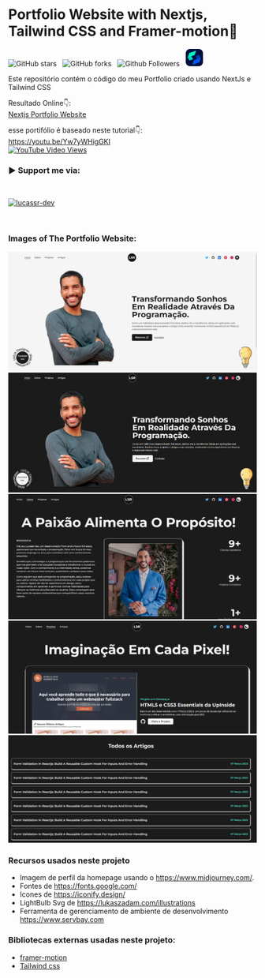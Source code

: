 #  Portfolio Website with Nextjs, Tailwind CSS and Framer-motion🌟

![GitHub stars](https://img.shields.io/github/stars/lucassr-dev/lucassr.dev?style=social&logo=ApacheSpark&label=Stars)&nbsp;&nbsp;
![GitHub forks](https://img.shields.io/github/forks/lucassr-dev/lucassr.dev?style=social&logo=KashFlow&maxAge=3600)&nbsp;&nbsp;
![Github Followers](https://img.shields.io/github/followers/lucassr-dev.svg?style=social&label=Follow)&nbsp;&nbsp;
<a href="https://www.servbay.com" target="_blank"> <img  src="https://github.com/lucassr-dev/lucassr.dev/blob/main/website%20images/icon%20blue.svg" height="35" width="35" alt="servbay" ></img></a>

Este repositório contém o código do meu Portfolio criado usando NextJs e Tailwind CSS <br />

Resultado Online👇: <br />
[Nextjs Portfolio Website](https://www.lucassr.dev/) <br />

esse portifólio é baseado neste tutorial👇: <br />
https://youtu.be/Yw7yWHigGKI <br />
[![YouTube Video Views](https://img.shields.io/youtube/views/Yw7yWHigGKI?style=social)](https://www.youtube.com/@CodeBucks)<br />

<h3 align="left">▶ Support me via:</h3><br />
<p><a href="https://www.buymeacoffee.com/lucassr.dev" target="_blank"> <img  src="https://www.buymeacoffee.com/assets/img/guidelines/download-assets-sm-1.svg" height="50" width="210" alt="lucassr-dev" ></img></a></p><br />

### Images of The Portfolio Website:

![Nextjs Portfolio Website](https://github.com/lucassr-dev/lucassr.dev/blob/main/website%20images/home-light-desktop.png)
![Nextjs Portfolio Website Dark Mode](https://github.com/lucassr-dev/lucassr.dev/blob/main/website%20images/home-dark-desktop.png)
![Next.js Portfolio Website](https://github.com/lucassr-dev/lucassr.dev/blob/main/website%20images/about-dark-desktop.png)
![Next js Portfolio Website](https://github.com/lucassr-dev/lucassr.dev/blob/main/website%20images/projects-dark-desktop.png)
![Portfolio Website In Next.js](https://github.com/lucassr-dev/lucassr.dev/blob/main/website%20images/articles-dark-desktop.png)

### Recursos usados neste projeto

- Imagem de perfil da homepage usando o https://www.midjourney.com/.
- Fontes de https://fonts.google.com/ <br />
- Icones de https://iconify.design/ <br />
- LightBulb Svg de https://lukaszadam.com/illustrations <br />
- Ferramenta de gerenciamento de ambiente de desenvolvimento https://www.servbay.com <br />

### Bibliotecas externas usadas neste projeto:

- [framer-motion](https://www.framer.com/motion/) <br />
- [Tailwind css](https://tailwindcss.com/) <br />


